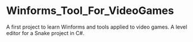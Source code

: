 # Winforms_Tool_For_VideoGames
A first project to learn Winforms and tools applied to video games. A level editor for a Snake project in C#.
